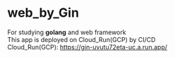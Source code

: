 # web_by_Gin
For studying **golang** and web framework <br>
This app is deployed on Cloud_Run(GCP) by CI/CD <br>
Cloud_Run(GCP): https://gin-uvutu72eta-uc.a.run.app/
